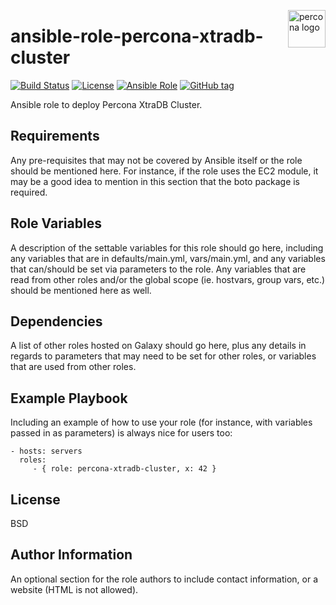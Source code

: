 <p><img src="https://cdn.worldvectorlogo.com/logos/percona.svg" alt="percona logo" title="percona" align="right" height="60" /></p>

ansible-role-percona-xtradb-cluster
===================================

[![Build Status](https://travis-ci.org/bborysenko/ansible-role-percona-xtradb-cluster.svg?branch=master)](https://travis-ci.org/bborysenko/ansible-role-percona-xtradb-cluster)
[![License](https://img.shields.io/badge/license-MIT%20License-brightgreen.svg)](https://opensource.org/licenses/MIT)
[![Ansible Role](https://img.shields.io/badge/ansible%20role-bborysenko.percona-xtradb-cluster-blue.svg)](https://galaxy.ansible.com/bborysenko/percona-xtradb-cluster/)
[![GitHub tag](https://img.shields.io/github/tag/bborysenko/ansible-role-percona-xtradb-cluster.svg)](https://github.com/bborysenko/ansible-role-percona-xtradb-cluster/tags)

Ansible role to deploy Percona XtraDB Cluster.

Requirements
------------

Any pre-requisites that may not be covered by Ansible itself or the role should
be mentioned here. For instance, if the role uses the EC2 module, it may be a
good idea to mention in this section that the boto package is required.

Role Variables
--------------

A description of the settable variables for this role should go here, including
any variables that are in defaults/main.yml, vars/main.yml, and any variables
that can/should be set via parameters to the role. Any variables that are read
from other roles and/or the global scope (ie. hostvars, group vars, etc.) should
be mentioned here as well.

Dependencies
------------

A list of other roles hosted on Galaxy should go here, plus any details in
regards to parameters that may need to be set for other roles, or variables that
are used from other roles.

Example Playbook
----------------

Including an example of how to use your role (for instance, with variables
passed in as parameters) is always nice for users too:

    - hosts: servers
      roles:
         - { role: percona-xtradb-cluster, x: 42 }

License
-------

BSD

Author Information
------------------

An optional section for the role authors to include contact information, or a
website (HTML is not allowed).
